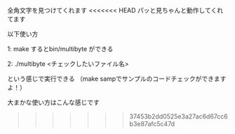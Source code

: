 全角文字を見つけてくれます
<<<<<<< HEAD
パッと見ちゃんと動作してくれてます

以下使い方

1: make するとbin/multibyte ができる

2: ./multibyte <チェックしたいファイル名>

という感じで実行できる
（make sampでサンプルのコードチェックができますよ！）
    
大まかな使い方はこんな感じです
>>>>>>> 37453b2dd0525e3a27ac6d67cc6b3e87afc5c47d

